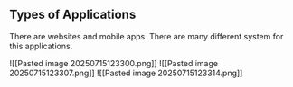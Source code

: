 ## Types of Applications
There are websites and mobile apps. There are many different system for this applications.

![[Pasted image 20250715123300.png]] 
![[Pasted image 20250715123307.png]]
![[Pasted image 20250715123314.png]]